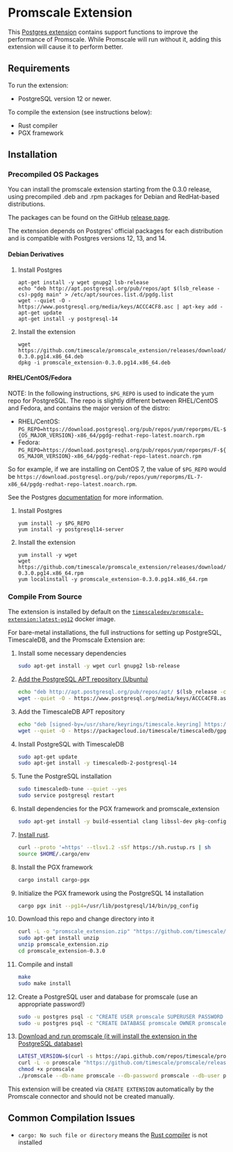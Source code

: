 # Promscale Extension

This [Postgres extension](https://www.postgresql.org/docs/12/extend-extensions.html)
contains support functions to improve the performance of Promscale.
While Promscale will run without it, adding this extension will
cause it to perform better.

## Requirements

To run the extension:
- PostgreSQL version 12 or newer.

To compile the extension (see instructions below):
- Rust compiler
- PGX framework

## Installation

### Precompiled OS Packages

You can install the promscale extension starting from the 0.3.0 release, using precompiled .deb and .rpm packages for Debian and RedHat-based distributions. 

The packages can be found on the GitHub [release page](https://github.com/timescale/promscale_extension/releases). 

The extension depends on Postgres' official packages for each distribution and is compatible with Postgres versions 12, 13, and 14.

#### Debian Derivatives

1. Install Postgres
    ```
    apt-get install -y wget gnupg2 lsb-release
    echo "deb http://apt.postgresql.org/pub/repos/apt $(lsb_release -cs)-pgdg main" > /etc/apt/sources.list.d/pgdg.list
    wget --quiet -O - https://www.postgresql.org/media/keys/ACCC4CF8.asc | apt-key add -
    apt-get update
    apt-get install -y postgresql-14
    ```

2. Install the extension
    ```
    wget https://github.com/timescale/promscale_extension/releases/download/0.3.0/promscale_extension-0.3.0.pg14.x86_64.deb
    dpkg -i promscale_extension-0.3.0.pg14.x86_64.deb
    ```

#### RHEL/CentOS/Fedora

NOTE: In the following instructions, `$PG_REPO` is used to indicate the yum repo for PostgreSQL. The repo is slightly
different between RHEL/CentOS and Fedora, and contains the major version of the distro:

* RHEL/CentOS: `PG_REPO=https://download.postgresql.org/pub/repos/yum/reporpms/EL-${OS_MAJOR_VERSION}-x86_64/pgdg-redhat-repo-latest.noarch.rpm`
* Fedora: `PG_REPO=https://download.postgresql.org/pub/repos/yum/reporpms/F-${OS_MAJOR_VERSION}-x86_64/pgdg-redhat-repo-latest.noarch.rpm`

So for example, if we are installing on CentOS 7, the value of `$PG_REPO` would be `https://download.postgresql.org/pub/repos/yum/reporpms/EL-7-x86_64/pgdg-redhat-repo-latest.noarch.rpm`.

See the Postgres [documentation](https://www.postgresql.org/download/linux/redhat/) for more information.

1. Install Postgres
    ```
    yum install -y $PG_REPO
    yum install -y postgresql14-server
    ```

2. Install the extension
    ```
    yum install -y wget
    wget https://github.com/timescale/promscale_extension/releases/download/0.3.0/promscale_extension-0.3.0.pg14.x86_64.rpm
    yum localinstall -y promscale_extension-0.3.0.pg14.x86_64.rpm
    ```

### Compile From Source

The extension is installed by default on the
[`timescaledev/promscale-extension:latest-pg12`](https://hub.docker.com/r/timescaledev/promscale-extension) docker image.

For bare-metal installations, the full instructions for setting up PostgreSQL, TimescaleDB, and the Promscale Extension are:

1) Install some necessary dependencies
    ```bash
    sudo apt-get install -y wget curl gnupg2 lsb-release
    ```
1) [Add the PostgreSQL APT repository (Ubuntu)](https://www.postgresql.org/download/linux/ubuntu/)
    ```bash
    echo "deb http://apt.postgresql.org/pub/repos/apt/ $(lsb_release -c -s)-pgdg main" | sudo tee /etc/apt/sources.list.d/pgdg.list
    wget --quiet -O - https://www.postgresql.org/media/keys/ACCC4CF8.asc | sudo apt-key add -
    ```
1) Add the TimescaleDB APT repository
    ```bash
    echo "deb [signed-by=/usr/share/keyrings/timescale.keyring] https://packagecloud.io/timescale/timescaledb/ubuntu/ $(lsb_release -c -s) main" | sudo tee /etc/apt/sources.list.d/timescaledb.list
    wget --quiet -O - https://packagecloud.io/timescale/timescaledb/gpgkey | sudo gpg --dearmor -o /usr/share/keyrings/timescale.keyring
    ```
1) Install PostgreSQL with TimescaleDB
    ```bash
    sudo apt-get update
    sudo apt-get install -y timescaledb-2-postgresql-14
    ```
1) Tune the PostgreSQL installation
    ```bash
    sudo timescaledb-tune --quiet --yes
    sudo service postgresql restart
    ```
1) Install dependencies for the PGX framework and promscale_extension
    ```bash
    sudo apt-get install -y build-essential clang libssl-dev pkg-config libreadline-dev zlib1g-dev postgresql-server-dev-14
    ```
1) [Install rust](https://www.rust-lang.org/tools/install).
    ```bash
    curl --proto '=https' --tlsv1.2 -sSf https://sh.rustup.rs | sh
    source $HOME/.cargo/env
    ```
1) Install the PGX framework
    ```bash
    cargo install cargo-pgx
    ```
1) Initialize the PGX framework using the PostgreSQL 14 installation
    ```bash
    cargo pgx init --pg14=/usr/lib/postgresql/14/bin/pg_config
    ```
1) Download this repo and change directory into it
    ```bash
    curl -L -o "promscale_extension.zip" "https://github.com/timescale/promscale_extension/archive/refs/tags/0.3.0.zip"
    sudo apt-get install unzip
    unzip promscale_extension.zip
    cd promscale_extension-0.3.0
    ```
1) Compile and install
    ```bash
    make
    sudo make install
    ```
1) Create a PostgreSQL user and database for promscale (use an appropriate password!)
    ```bash
    sudo -u postgres psql -c "CREATE USER promscale SUPERUSER PASSWORD 'promscale';"
    sudo -u postgres psql -c "CREATE DATABASE promscale OWNER promscale;"
    ```
1) [Download and run promscale (it will install the extension in the PostgreSQL database)](https://github.com/timescale/promscale/blob/master/docs/bare-metal-promscale-stack.md#2-deploying-promscale)
    ```bash
    LATEST_VERSION=$(curl -s https://api.github.com/repos/timescale/promscale/releases/latest | grep "tag_name" | cut -d'"' -f4)
    curl -L -o promscale "https://github.com/timescale/promscale/releases/download/${LATEST_VERSION}/promscale_${LATEST_VERSION}_Linux_x86_64"
    chmod +x promscale
    ./promscale --db-name promscale --db-password promscale --db-user promscale --db-ssl-mode allow --install-extensions
    ```

This extension will be created via `CREATE EXTENSION` automatically by the Promscale connector and should not be created manually.

## Common Compilation Issues

- `cargo: No such file or directory` means the [Rust compiler](https://www.rust-lang.org/tools/install) is not installed
